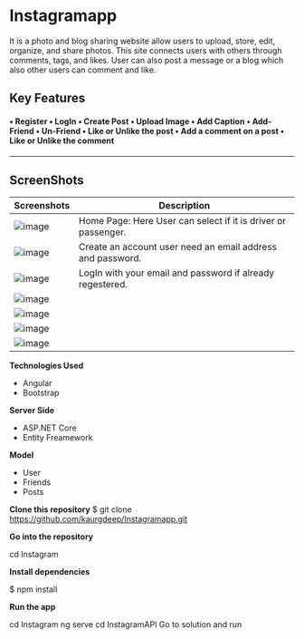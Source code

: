 # Instagramapp
It is a photo and blog sharing website allow users to upload, store, edit, organize, and share photos. This site connects users with others through comments, tags, and likes. User can also post a message or a blog which also other users can comment and like.


**Key Features** 
------------------
#### • Register • LogIn • Create Post • Upload Image • Add Caption • Add-Friend • Un-Friend  • Like or Unlike the post • Add a comment on a post • Like or Unlike the comment
----------------
## ScreenShots

Screenshots  | Description
------------ | -------------
![image]()| Home Page: Here User can                                                                                                                 select if it is driver                                                                                                                   or passenger.
![image]() |  Create an account                                                                                                                       user need an                                                                                                                             email address and                                                                                                                       password.  
![image]()  | LogIn with your email                                                                                                                   and password if                                                                                                                         already regestered.
![image](https://user-images.githubusercontent.com/37717564/66028860-d592f380-e4b2-11e9-8216-74329fe80303.png)  |                                                                                                                        
![image](https://user-images.githubusercontent.com/37717564/66029005-33274000-e4b3-11e9-8917-2ff0bedfa5a9.png)  | 
![image](https://user-images.githubusercontent.com/37717564/66029074-64077500-e4b3-11e9-92dc-49228d5add70.png)  | 
![image](https://user-images.githubusercontent.com/37717564/66029164-9f09a880-e4b3-11e9-80ec-78ac27b2d1a9.png)  | 

**Technologies Used**
* Angular
* Bootstrap


**Server Side**
* ASP.NET Core
* Entity Freamework


**Model**
* User
* Friends
* Posts


**Clone this repository**
$ git clone https://github.com/kaurgdeep/Instagramapp.git

**Go into the repository**

 cd Instagram

**Install dependencies**

$ npm install

**Run the app**

cd Instagram
ng serve
cd InstagramAPI
Go to solution and run
